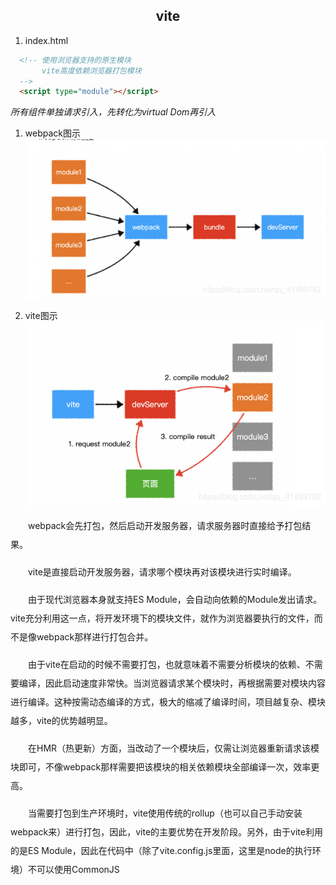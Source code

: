 ## <center>vite</center>

1. index.html
  ```html
    <!-- 使用浏览器支持的原生模块
         vite高度依赖浏览器打包模块
    -->
    <script type="module"></script>
  ```
*所有组件单独请求引入，先转化为virtual Dom再引入*

1. webpack图示
![avatar](../../image/vite/webpack.png)

1. vite图示
![avatar](../../image/vite/vite.png)

<p style="text-indent:2em;line-height:30px;">webpack会先打包，然后启动开发服务器，请求服务器时直接给予打包结果。</p>
<p style="text-indent:2em;line-height:30px;">vite是直接启动开发服务器，请求哪个模块再对该模块进行实时编译。</p>
<p style="text-indent:2em;line-height:30px;">由于现代浏览器本身就支持ES Module，会自动向依赖的Module发出请求。vite充分利用这一点，将开发环境下的模块文件，就作为浏览器要执行的文件，而不是像webpack那样进行打包合并。</p>
<p style="text-indent:2em;line-height:30px;">由于vite在启动的时候不需要打包，也就意味着不需要分析模块的依赖、不需要编译，因此启动速度非常快。当浏览器请求某个模块时，再根据需要对模块内容进行编译。这种按需动态编译的方式，极大的缩减了编译时间，项目越复杂、模块越多，vite的优势越明显。</p>
<p style="text-indent:2em;line-height:30px;">在HMR（热更新）方面，当改动了一个模块后，仅需让浏览器重新请求该模块即可，不像webpack那样需要把该模块的相关依赖模块全部编译一次，效率更高。</p>
<p style="text-indent:2em;line-height:30px;">当需要打包到生产环境时，vite使用传统的rollup（也可以自己手动安装webpack来）进行打包，因此，vite的主要优势在开发阶段。另外，由于vite利用的是ES Module，因此在代码中（除了vite.config.js里面，这里是node的执行环境）不可以使用CommonJS</p>